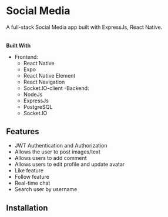 # Social Media
A full-stack Social Media app built with ExpressJs, React Native.

###### 

**Built With**
- Frontend: 
  - React Native
  - Expo
  - React Native Element
  - React Navigation
  - Socket.IO-client
-Backend:
  - NodeJs
  - ExpressJs
  - PostgreSQL
  - Socket.IO

## Features
- JWT Authentication and Authorization
- Allows the user to post images/text
- Allows users to add comment
- Allows users to edit profile and update avatar
- Like feature
- Follow feature
- Real-time chat
- Search user by username

## Installation
